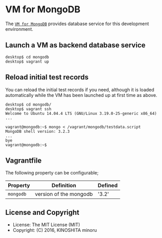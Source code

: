 # VM for MongoDB

The [`VM for MongoDB`][1] provides database service for this development environment.

## Launch a VM as backend database service

    desktop$ cd mongodb
    desktop$ vagrant up


## Reload initial test records

You can reload the initial test records if you need,
although it is loaded automatically while the VM has been launched up at first time as above.

    desktop$ cd mongodb/
    desktop$ vagrant ssh
    Welcome to Ubuntu 14.04.4 LTS (GNU/Linux 3.19.0-25-generic x86_64)
    ...

    vagrant@mongodb:~$ mongo < /vagrant/mongodb/testdata.script 
    MongoDB shell version: 3.2.3
    ...
    bye
    vagrant@mongodb:~$ 


## Vagrantfile

The following property can be configurable;

| Property  | Definition           | Defined |
|-----------|----------------------|---------|
| `mongodb` |version of the mongodb| '3.2'   |


## License and Copyright

- License: The MIT License (MIT)
- Copyright: (C) 2016, KINOSHITA minoru

[1]: https://github.com/minoruta/ast_mongo/tree/master/mongodb

